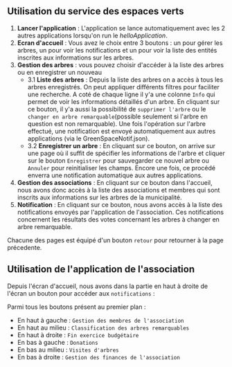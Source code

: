 
## Utilisation du service des espaces verts

1. **Lancer l'application** : L'application se lance automatiquement avec les 2 autres applications lorsqu'on run le *helloApplication*.  
2. **Ecran d'accueil** : Vous avez le choix entre 3 boutons : un pour gérer les arbres, un pour voir les notifications et un pour voir la liste des entités inscrites aux informations sur les arbres.
3. **Gestion des arbres** : vous pouvez choisir d'accéder à la liste des arbres ou en enregistrer un nouveau
    - 3.1 **Liste des arbres** : Depuis la liste des arbres on a accès à tous les arbres enregistrés. On peut appliquer différents filtres pour faciliter une recherche. A coté de chaque ligne il y'a une colonne `Info` qui permet de voir les informations détaillés d'un arbre. En cliquant sur ce bouton, il y'a aussi la possibilité de `supprimer l'arbre` ou le `changer en arbre remarquable`(possible seulement si l'arbre en question est non remarquable). Une fois l'opération sur l'arbre effectué, une notification est envoyé automatiquement aux autres applications (via le GreenSpaceNotif.json). 
    - 3.2 **Enregistrer un arbre** : En cliquant sur ce bouton, on arrive sur une page où il suffit de spécifier les informations de l'arbre et cliquer sur le bouton `Enregistrer` pour sauvegarder ce nouvel arbre ou `Annuler` pour reinitialiser les champs. Encore une fois, ce procédé enverra une notification automatique aux autres applications.
4. **Gestion des associations** : En cliquant sur ce bouton dans l'accueil, nous avons donc accès à la liste des associations et membres qui sont inscrits aux informations sur les arbres de la municipalité.
5. **Notification** : En cliquant sur ce bouton, nous avons accès à la liste des notifications envoyés par l'application de l'association. Ces notifications concernent les résultats des votes concernant les arbres à changer en arbre remarquable. 

Chacune des pages est équipé d'un bouton `retour` pour retourner à la page précedente.

## Utilisation de l'application de l'association
 
Depuis l'écran d'accueil, nous avons dans la partie en haut à droite de l'écran un bouton pour accéder aux `notifications` : 

Parmi tous les boutons présent au premier plan :

- En haut à gauche : `Gestion des membres de l'association`
- En haut au milieu : `Classification des arbres remarquables`
- En haut à droite : `Fin exercice budgétaire`
- En bas à gauche : `Donations`
- En bas au milieu : `Visites d'arbres`
- En bas à droite : `Gestion des finances de l'association`









